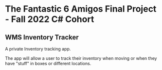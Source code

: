 # The Fantastic 6 Amigos Final Project - Fall 2022 C# Cohort
## WMS Inventory Tracker
A private Inventory tracking app. 

The app will allow a user to track their inventory when moving or when they have "stuff" in boxes or different locations.
